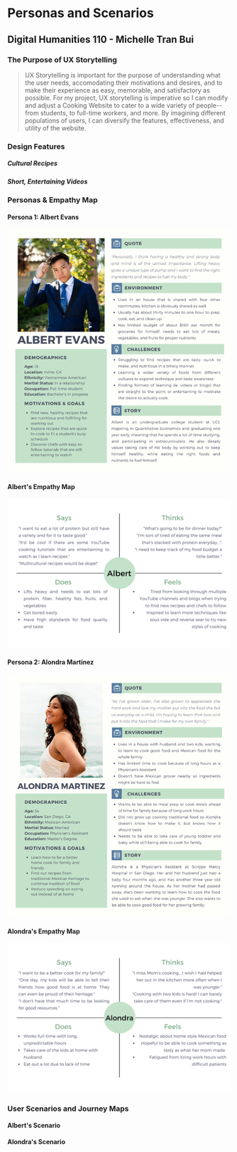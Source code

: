 # Personas and Scenarios
## Digital Humanities 110 - Michelle Tran Bui 

### The Purpose of UX Storytelling
> UX Storytelling is important for the purpose of understanding what the user needs, accomodating their motivations and desires, and to make their experience as easy, memorable, and satisfactory as possible. For my project, UX storytelling is imperative so I can modify and adjust a Cooking Website to cater to a wide variety of people--from students, to full-time workers, and more. By imagining different populations of users, I can diversify the features, effectiveness, and utility of the website. 

### Design Features
##### Cultural Recipes 
>
##### Short, Entertaining Videos
>
### Personas & Empathy Map 

#### Persona 1: Albert Evans
![Persona 1](persona_1.png)
#### Albert's Empathy Map
![Empath Map 1](1.png)
#### Persona 2: Alondra Martinez
![Persona 2](persona_2.png)
#### Alondra's Empathy Map
![Empathy Map 2](2.png)
### User Scenarios and Journey Maps 

#### Albert's Scenario
#### Alondra's Scenario
